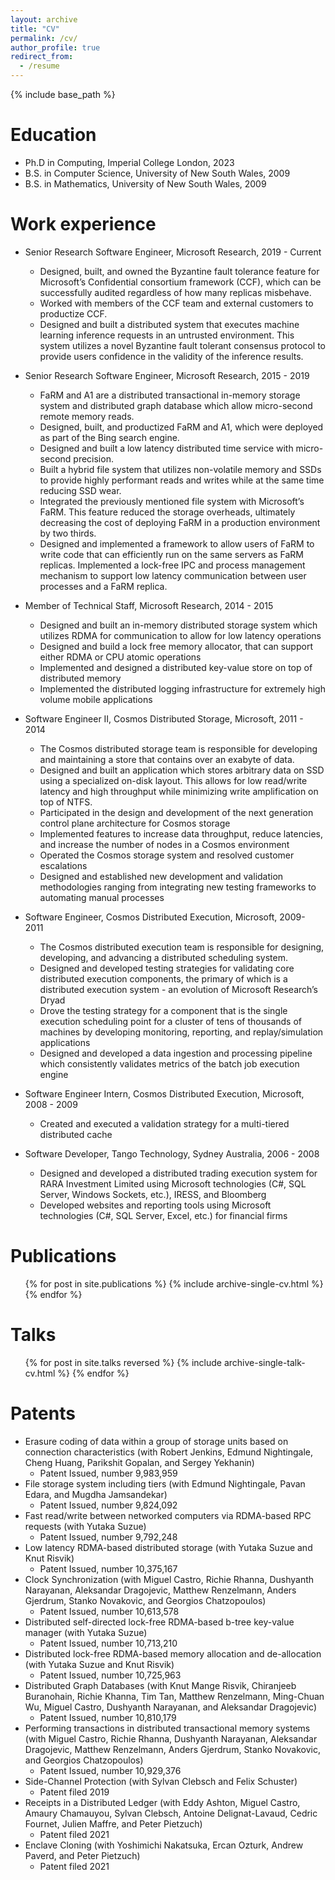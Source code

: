 ```yaml
---
layout: archive
title: "CV"
permalink: /cv/
author_profile: true
redirect_from:
  - /resume
---
```


{% include base_path %}

Education
======
* Ph.D in Computing, Imperial College London, 2023
* B.S. in Computer Science, University of New South Wales, 2009
* B.S. in Mathematics, University of New South Wales, 2009

Work experience
======
* Senior Research Software Engineer, Microsoft Research, 2019 - Current
  * Designed, built, and owned the Byzantine fault tolerance feature for Microsoft’s Confidential consortium framework (CCF), which can be successfully audited regardless of how many replicas misbehave.
  * Worked with members of the CCF team and external customers to productize CCF. 
  * Designed and built a distributed system that executes machine learning inference requests in an untrusted environment. This system utilizes a novel Byzantine fault tolerant consensus protocol to provide users confidence in the validity of the inference results.
  
* Senior Research Software Engineer, Microsoft Research, 2015 - 2019
  * FaRM and A1 are a distributed transactional in-memory storage system and distributed graph database which allow micro-second remote memory reads.
  * Designed, built, and productized FaRM and A1, which were deployed as part of the Bing search engine.
  * Designed and built a low latency distributed time service with micro-second precision.
  * Built a hybrid file system that utilizes non-volatile memory and SSDs to provide highly performant reads and writes while at the same time reducing SSD wear.
  * Integrated the previously mentioned file system with Microsoft’s FaRM. This feature reduced the storage overheads, ultimately decreasing the cost of deploying FaRM in a production environment by two thirds.
  * Designed and implemented a framework to allow users of FaRM to write code that can efficiently run on the same servers as FaRM replicas. Implemented a lock-free IPC and process management mechanism to support low latency communication between user processes and a FaRM replica.

* Member of Technical Staff, Microsoft Research, 2014 - 2015
  * Designed and built an in-memory distributed storage system which utilizes RDMA for communication to allow for low latency operations
  * Designed and build a lock free memory allocator, that can support either RDMA or CPU atomic operations
  * Implemented and designed a distributed key-value store on top of distributed memory
  * Implemented the distributed logging infrastructure for extremely high volume mobile applications

* Software Engineer II, Cosmos Distributed Storage, Microsoft, 2011 - 2014
  * The Cosmos distributed storage team is responsible for developing and maintaining a store that contains over an exabyte of data.
  * Designed and built an application which stores arbitrary data on SSD using a specialized on-disk layout. This allows for low read/write latency and high throughput while minimizing write amplification on top of NTFS.
  * Participated in the design and development of the next generation control plane architecture for Cosmos storage
  * Implemented features to increase data throughput, reduce latencies, and increase the number of nodes in a Cosmos environment
  * Operated the Cosmos storage system and resolved customer escalations
  * Designed and established new development and validation methodologies ranging from integrating new testing frameworks to automating manual processes

* Software Engineer, Cosmos Distributed Execution, Microsoft, 2009- 2011
  * The Cosmos distributed execution team is responsible for designing, developing, and advancing a distributed scheduling system.
  * Designed and developed testing strategies for validating core distributed execution components, the primary of which is a distributed execution system - an evolution of Microsoft Research’s Dryad
  * Drove the testing strategy for a component that is the single execution scheduling point for a cluster of tens of thousands of machines by developing monitoring, reporting, and replay/simulation applications
  * Designed and developed a data ingestion and processing pipeline which consistently validates metrics of the batch job execution engine

* Software Engineer Intern, Cosmos Distributed Execution, Microsoft, 2008 - 2009
  * Created and executed a validation strategy for a multi-tiered distributed cache

* Software Developer, Tango Technology, Sydney Australia, 2006 - 2008
  * Designed and developed a distributed trading execution system for RARA Investment Limited using Microsoft technologies (C#, SQL Server, Windows Sockets, etc.), IRESS, and Bloomberg
  * Developed websites and reporting tools using Microsoft technologies (C#, SQL Server, Excel, etc.) for financial firms

Publications
======
  <ul>{% for post in site.publications %}
    {% include archive-single-cv.html %}
  {% endfor %}</ul>
  
Talks
======
  <ul>{% for post in site.talks reversed  %}
    {% include archive-single-talk-cv.html %}
  {% endfor %}</ul>

Patents
======
* Erasure coding of data within a group of storage units based on connection characteristics (with Robert Jenkins, Edmund Nightingale, Cheng Huang, Parikshit Gopalan, and Sergey Yekhanin)
  * Patent Issued, number 9,983,959
* File storage system including tiers (with Edmund Nightingale, Pavan Edara, and Mugdha Jamsandekar)
  * Patent Issued, number 9,824,092
* Fast read/write between networked computers via RDMA-based RPC requests (with Yutaka Suzue)
  * Patent Issued, number 9,792,248
* Low latency RDMA-based distributed storage (with Yutaka Suzue and Knut Risvik)
  * Patent Issued, number 10,375,167
* Clock Synchronization (with Miguel Castro, Richie Rhanna, Dushyanth Narayanan, Aleksandar Dragojevic, Matthew Renzelmann, Anders Gjerdrum, Stanko Novakovic, and Georgios Chatzopoulos)
  * Patent Issued, number 10,613,578
* Distributed self-directed lock-free RDMA-based b-tree key-value manager (with Yutaka Suzue)
  * Patent Issued, number 10,713,210 
* Distributed lock-free RDMA-based memory allocation and de-allocation (with Yutaka Suzue and Knut Risvik)
  * Patent Issued, number 10,725,963
* Distributed Graph Databases (with Knut Mange Risvik, Chiranjeeb Buranohain, Richie Khanna, Tim Tan, Matthew Renzelmann, Ming-Chuan Wu, Miguel Castro, Dushyanth Narayanan, and Aleksandar Dragojevic)
  * Patent Issued, number 10,810,179 
* Performing transactions in distributed transactional memory systems (with Miguel Castro, Richie Rhanna, Dushyanth Narayanan, Aleksandar Dragojevic, Matthew Renzelmann, Anders Gjerdrum, Stanko Novakovic, and Georgios Chatzopoulos)
  * Patent Issued, number 10,929,376
* Side-Channel Protection (with Sylvan Clebsch and Felix Schuster)
  * Patent filed 2019
* Receipts in a Distributed Ledger (with Eddy Ashton, Miguel Castro, Amaury Chamauyou, Sylvan Clebsch, Antoine Delignat-Lavaud, Cedric Fournet, Julien Maffre, and Peter Pietzuch)
  * Patent filed 2021
* Enclave Cloning (with Yoshimichi Nakatsuka, Ercan Ozturk, Andrew Paverd, and Peter Pietzuch)
  * Patent filed 2021
